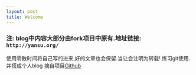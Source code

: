 ```yaml
---
layout: post
title: Welcome
---
```


### 注: blog中内容大部分由fork项目中原有.地址链接: `http://yansu.org/`
使用零散时间将自己写的进来,好的文章也会保留.当让会注明为转载!
练习git使用.并搭成个人blog
摘自项目[Github](https://github.com/suyan/suyan.github.io)
